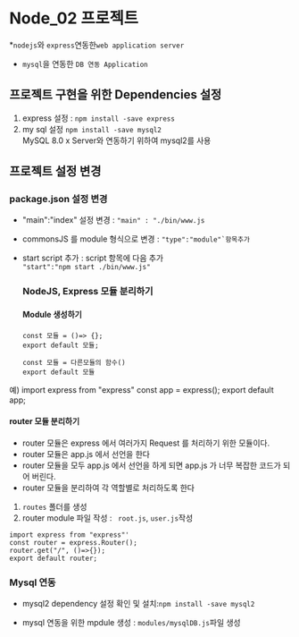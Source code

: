 # Node_02 프로젝트

\*`nodejs`와 `express`연동한`web application server`

- `mysql`을 연동한 `DB 연동 Application`

## 프로젝트 구현을 위한 Dependencies 설정

1. express 설정 : `npm install -save express`
2. my sql 설정 `npm install -save mysql2`  
   MySQL 8.0 x Server와 연동하기 위하여 mysql2를 사용

## 프로젝트 설정 변경

### package.json 설정 변경

- "main":"index" 설정 변경 : `"main" : "./bin/www.js`

* commonsJS 를 module 형식으로 변경 : `` "type":"module"`항목추가 ``

- start script 추가 : script 항목에 다음 추가  
  `"start":"npm start ./bin/www.js"`

  ### NodeJS, Express 모듈 분리하기

  #### Module 생성하기

  ```
  const 모듈 = ()=> {};
  export default 모듈;
  ```

  ```
  const 모듈 = 다른모듈의 함수()
  export default 모듈
  ```

예)
import express from "express"
const app = express();
export default app;

#### router 모듈 분리하기

- router 모듈은 express 에서 여러가지 Request 를 처리하기 위한
  모듈이다.
- router 모듈은 app.js 에서 선언을 한다
- router 모듈을 모두 app.js 에서 선언을 하게 되면 app.js 가
  너무 복잡한 코드가 되어 버린다.
- router 모듈을 분리하여 각 역할별로 처리하도록 한다

1. `routes` 폴더를 생성
2. router module 파일 작성 : ` root.js`, `user.js`작성

```
import express from "express"'
const router = express.Router();
router.get("/", ()=>{});
export default router;
```

### Mysql 연동

- mysql2 dependency 설정 확인 및 설치:`npm install -save mysql2`

* mysql 연동을 위한 mpdule 생성 : `modules/mysqlDB.js`파일 생성
